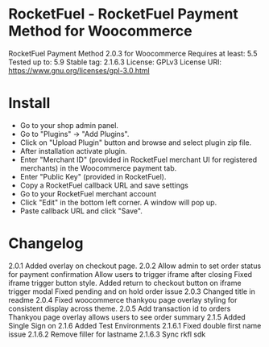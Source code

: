 # RocketFuel - RocketFuel Payment Method for Woocommerce
RocketFuel Payment Method 2.0.3 for Woocommerce
Requires at least: 5.5
Tested up to: 5.9
Stable tag: 2.1.6.3
License: GPLv3
License URI: https://www.gnu.org/licenses/gpl-3.0.html

# Install


* Go to your shop admin panel.
* Go to "Plugins" -> "Add Plugins".
* Click on "Upload Plugin" button and browse and select plugin zip file.
* After installation activate plugin.
* Enter "Merchant ID" (provided in RocketFuel merchant UI for registered merchants) in the Woocommerce payment tab.
* Enter "Public Key" (provided in RocketFuel).
* Copy a RocketFuel callback URL and save settings
* Go to your RocketFuel merchant account
* Click "Edit" in the bottom left corner. A window will pop up.
* Paste callback URL and click "Save".


# Changelog

2.0.1 Added overlay on checkout page.
2.0.2 Allow admin to set order status for payment confirmation
      Allow users to trigger iframe after closing
      Fixed iframe trigger button style. 
      Added return to checkout button on iframe trigger modal
      Fixed pending and on hold order issue
2.0.3 Changed title in readme
2.0.4 Fixed woocommerce thankyou page overlay styling for consistent display across theme.
2.0.5 Add transaction id to orders
	  Thankyou page overlay allows users to see order summary
2.1.5 Added Single Sign on
2.1.6 Added Test Environments
2.1.6.1 Fixed double first name issue
2.1.6.2 Remove filler for lastname
2.1.6.3 Sync rkfl sdk